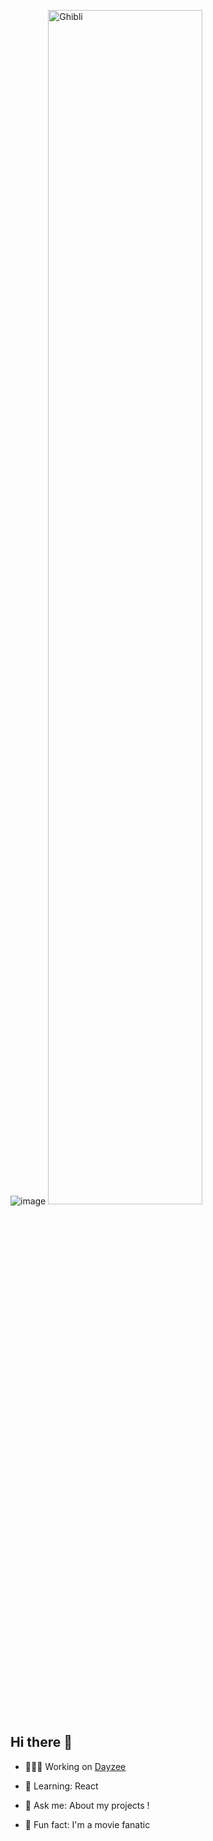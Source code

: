 ![image](https://github.com/user-attachments/assets/64a89f20-c9d6-408e-990a-a6cae2074d6f)
<img src=https://media2.giphy.com/media/v1.Y2lkPTc5MGI3NjExNzk5Ynp5ZHU3N2lnZm5uamU5aTJuOWllNnVqZ28wampnNmFrMGVvdSZlcD12MV9pbnRlcm5hbF9naWZfYnlfaWQmY3Q9Zw/K0yXL4cDnFrq0/giphy.gif alt="Ghibli" width="70%">



## Hi there 👋




- 👩🏽‍💻 Working on [Dayzee](https://github.com/05divya05/Dayzee.git)

- 🌱 Learning: React

- 💬 Ask me: About my projects !

- 💌 Fun fact: I'm a movie fanatic 

